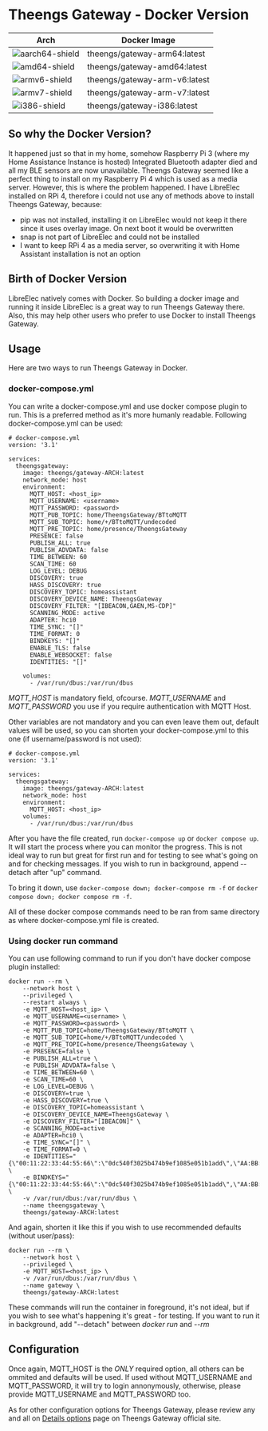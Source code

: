 # Theengs Gateway - Docker Version

|        Arch       |               Docker Image               |
| ----------------- | ---------------------------------------- |
| ![aarch64-shield] | theengs/gateway-arm64:latest  |
|  ![amd64-shield]  | theengs/gateway-amd64:latest  |
|  ![armv6-shield]  | theengs/gateway-arm-v6:latest |
|  ![armv7-shield]  | theengs/gateway-arm-v7:latest |
|  ![i386-shield]   | theengs/gateway-i386:latest   |

## So why the Docker Version?
It happened just so that in my home, somehow Raspberry Pi 3 (where my Home Assistance Instance is hosted) Integrated Bluetooth adapter died and all my BLE sensors are now unavailable. Theengs Gateway seemed like a perfect thing to install on my Raspberry Pi 4 which is used as a media server.
However, this is where the problem happened.
I have LibreElec installed on RPi 4, therefore i could not use any of methods above to install Theengs Gateway, because:
- pip was not installed, installing it on LibreElec would not keep it there since it uses overlay image. On next boot it would be overwritten
- snap is not part of LibreElec and could not be installed
- I want to keep RPi 4 as a media server, so overwriting it with Home Assistant installation is not an option

## Birth of Docker Version
LibreElec natively comes with Docker. So building a docker image and running it inside LibreElec is a great way to run Theengs Gateway there.
Also, this may help other users who prefer to use Docker to install Theengs Gateway.

## Usage
Here are two ways to run Theengs Gateway in Docker.

### docker-compose.yml
You can write a docker-compose.yml and use docker compose plugin to run. This is a preferred method as it's more humanly readable. Following docker-compose.yml can be used:
```
# docker-compose.yml
version: '3.1'

services:
  theengsgateway:
    image: theengs/gateway-ARCH:latest
    network_mode: host
    environment:
      MQTT_HOST: <host_ip>
      MQTT_USERNAME: <username>
      MQTT_PASSWORD: <password>
      MQTT_PUB_TOPIC: home/TheengsGateway/BTtoMQTT
      MQTT_SUB_TOPIC: home/+/BTtoMQTT/undecoded
      MQTT_PRE_TOPIC: home/presence/TheengsGateway
      PRESENCE: false
      PUBLISH_ALL: true
      PUBLISH_ADVDATA: false
      TIME_BETWEEN: 60
      SCAN_TIME: 60
      LOG_LEVEL: DEBUG
      DISCOVERY: true
      HASS_DISCOVERY: true
      DISCOVERY_TOPIC: homeassistant
      DISCOVERY_DEVICE_NAME: TheengsGateway
      DISCOVERY_FILTER: "[IBEACON,GAEN,MS-CDP]"
      SCANNING_MODE: active
      ADAPTER: hci0
      TIME_SYNC: "[]"
      TIME_FORMAT: 0
      BINDKEYS: "[]"
      ENABLE_TLS: false
      ENABLE_WEBSOCKET: false
      IDENTITIES: "[]"

    volumes:
      - /var/run/dbus:/var/run/dbus
```

*MQTT_HOST* is mandatory field, ofcourse.
*MQTT_USERNAME* and *MQTT_PASSWORD* you use if you require authentication with MQTT Host.

Other variables are not mandatory and you can even leave them out, default values will be used, so you can shorten your docker-compose.yml to this one (if username/password is not used):

```
# docker-compose.yml
version: '3.1'

services:
  theengsgateway:
    image: theengs/gateway-ARCH:latest
    network_mode: host
    environment:
      MQTT_HOST: <host_ip>
    volumes:
      - /var/run/dbus:/var/run/dbus
```

After you have the file created, run `docker-compose up` or `docker compose up`. It will start the process where you can monitor the progress.
This is not ideal way to run but great for first run and for testing to see what's going on and for checking messages.
If you wish to run in background, append --detach after "up" command.

To bring it down, use `docker-compose down; docker-compose rm -f` or `docker compose down; docker compose rm -f`.

All of these docker compose commands need to be ran from same directory as where docker-compose.yml file is created.

### Using docker run command
You can use following command to run if you don't have docker compose plugin installed:
```
docker run --rm \
    --network host \
    --privileged \
    --restart always \
    -e MQTT_HOST=<host_ip> \
    -e MQTT_USERNAME=<username> \
    -e MQTT_PASSWORD=<password> \
    -e MQTT_PUB_TOPIC=home/TheengsGateway/BTtoMQTT \
    -e MQTT_SUB_TOPIC=home/+/BTtoMQTT/undecoded \
    -e MQTT_PRE_TOPIC=home/presence/TheengsGateway \
    -e PRESENCE=false \
    -e PUBLISH_ALL=true \
    -e PUBLISH_ADVDATA=false \
    -e TIME_BETWEEN=60 \
    -e SCAN_TIME=60 \
    -e LOG_LEVEL=DEBUG \
    -e DISCOVERY=true \
    -e HASS_DISCOVERY=true \
    -e DISCOVERY_TOPIC=homeassistant \
    -e DISCOVERY_DEVICE_NAME=TheengsGateway \
    -e DISCOVERY_FILTER="[IBEACON]" \
    -e SCANNING_MODE=active
    -e ADAPTER=hci0 \
    -e TIME_SYNC="[]" \
    -e TIME_FORMAT=0 \
    -e IDENTITIES="{\"00:11:22:33:44:55:66\":\"0dc540f3025b474b9ef1085e051b1add\",\"AA:BB:CC:DD:EE:FF\":\"6385424e1b0341109942ad2a6bb42e58\"}" \
    -e BINDKEYS="{\"00:11:22:33:44:55:66\":\"0dc540f3025b474b9ef1085e051b1add\",\"AA:BB:CC:DD:EE:FF\":\"6385424e1b0341109942ad2a6bb42e58\"}" \
    -v /var/run/dbus:/var/run/dbus \
    --name theengsgateway \
    theengs/gateway-ARCH:latest
```

And again, shorten it like this if you wish to use recommended defaults (without user/pass):

```
docker run --rm \
    --network host \
    --privileged \
    -e MQTT_HOST=<host_ip> \
    -v /var/run/dbus:/var/run/dbus \
    --name gateway \
    theengs/gateway-ARCH:latest
```

These commands will run the container in foreground, it's not ideal, but if you wish to see what's happening it's great - for testing.
If you want to run it in background, add "--detach" between *docker run* and *--rm*

## Configuration

Once again, MQTT_HOST is the *ONLY* required option, all others can be ommited and defaults will be used.
If used without MQTT_USERNAME and MQTT_PASSWORD, it will try to login annonymously, otherwise, please provide MQTT_USERNAME and MQTT_PASSWORD too.

As for other configuration options for Theengs Gateway, please review any and all on [Details options](https://gateway.theengs.io/use/use.html#details-options) page on Theengs Gateway official site.

[aarch64-shield]: https://img.shields.io/badge/aarch64-yes-green.svg
[amd64-shield]: https://img.shields.io/badge/amd64-yes-green.svg
[armv6-shield]: https://img.shields.io/badge/armv6-yes-green.svg
[armv7-shield]: https://img.shields.io/badge/armv7-yes-green.svg
[i386-shield]: https://img.shields.io/badge/i386-yes-green.svg
[current-version]: https://img.shields.io/badge/Current%20Version-0.5.0.1-blue
